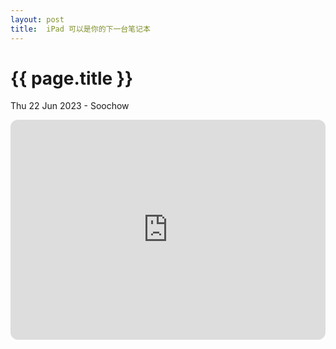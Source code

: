 ```yaml
---
layout: post
title:  iPad 可以是你的下一台笔记本
---
```


{{ page.title }}
================
<p class="meta">Thu 22 Jun 2023 - Soochow </p>

<iframe style="border-radius:12px" src="https://open.spotify.com/embed/track/6WY1wXUNDGbnBIk9Btya7a?utm_source=generator" width="100%" height="352" frameBorder="0" allowfullscreen="" allow="autoplay; clipboard-write; encrypted-media; fullscreen; picture-in-picture" loading="lazy"></iframe>

